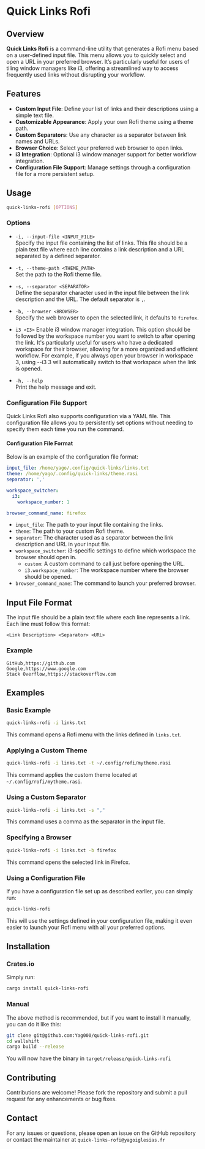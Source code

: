 # Quick Links Rofi

## Overview

**Quick Links Rofi** is a command-line utility that generates a Rofi menu based on a user-defined input file.
This menu allows you to quickly select and open a URL in your preferred browser. It’s particularly useful for users
of tiling window managers like i3, offering a streamlined way to access frequently used links without disrupting your workflow.

## Features

- **Custom Input File**: Define your list of links and their descriptions using a simple text file.
- **Customizable Appearance**: Apply your own Rofi theme using a theme path.
- **Custom Separators**: Use any character as a separator between link names and URLs.
- **Browser Choice**: Select your preferred web browser to open links.
- **i3 Integration**: Optional i3 window manager support for better workflow integration.
- **Configuration File Support**: Manage settings through a configuration file for a more persistent setup.

## Usage

```bash
quick-links-rofi [OPTIONS]
```

### Options

- `-i, --input-file <INPUT_FILE>`  
  Specify the input file containing the list of links. This file should be a plain text file where each line contains a link description and a URL separated by a defined separator.

- `-t, --theme-path <THEME_PATH>`  
  Set the path to the Rofi theme file.

- `-s, --separator <SEPARATOR>`  
  Define the separator character used in the input file between the link description and the URL. The default separator is `,`.

- `-b, --browser <BROWSER>`  
  Specify the web browser to open the selected link, it defaults to `firefox`.

- `i3 <I3>`
    Enable i3 window manager integration. This option should be followed by the workspace number you want to switch to after opening the link.
    It's particularly useful for users who have a dedicated workspace for their browser, allowing for a more organized and efficient workflow.
    For example, if you always open your browser in workspace 3, using --i3 3 will automatically switch to that workspace when the link is opened.

- `-h, --help`  
  Print the help message and exit.

### Configuration File Support

Quick Links Rofi also supports configuration via a YAML file. This configuration file allows you to persistently set options without needing to specify them each time you run the command.

#### Configuration File Format

Below is an example of the configuration file format:

```yaml
input_file: /home/yago/.config/quick-links/links.txt
theme: /home/yago/.config/quick-links/theme.rasi
separator: ','

workspace_switcher:
  i3:
    workspace_number: 1

browser_command_name: firefox
```

- `input_file`: The path to your input file containing the links.
- `theme`: The path to your custom Rofi theme.
- `separator`: The character used as a separator between the link description and URL in your input file.
- `workspace_switcher`: i3-specific settings to define which workspace the browser should open in.
  - `custom`: A custom command to call just before opening the URL.
  - `i3.workspace_number`: The workspace number where the browser should be opened.
- `browser_command_name`: The command to launch your preferred browser.

## Input File Format

The input file should be a plain text file where each line represents a link. Each line must follow this format:

```
<Link Description> <Separator> <URL>
```

### Example

```plaintext
GitHub,https://github.com
Google,https://www.google.com
Stack Overflow,https://stackoverflow.com
```

## Examples

### Basic Example

```bash
quick-links-rofi -i links.txt
```

This command opens a Rofi menu with the links defined in `links.txt`.

### Applying a Custom Theme

```bash
quick-links-rofi -i links.txt -t ~/.config/rofi/mytheme.rasi
```

This command applies the custom theme located at `~/.config/rofi/mytheme.rasi`.

### Using a Custom Separator

```bash
quick-links-rofi -i links.txt -s ","
```

This command uses a comma as the separator in the input file.

### Specifying a Browser

```bash
quick-links-rofi -i links.txt -b firefox
```

This command opens the selected link in Firefox.

### Using a Configuration File

If you have a configuration file set up as described earlier, you can simply run:

```bash
quick-links-rofi
```

This will use the settings defined in your configuration file, making it even easier to launch your Rofi menu with all your preferred options.

## Installation

### Crates.io

Simply run:

```bash
cargo install quick-links-rofi

```

### Manual

The above method is recommended, but if you want to install it manually, you can do it like this:

```bash
git clone git@github.com:Yag000/quick-links-rofi.git
cd wallshift
cargo build --release
```

You will now have the binary in `target/release/quick-links-rofi`

## Contributing

Contributions are welcome! Please fork the repository and submit a pull request for any enhancements or bug fixes.

## Contact

For any issues or questions, please open an issue on the GitHub repository or contact the maintainer at `quick-links-rofi@yagoiglesias.fr`
